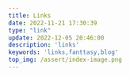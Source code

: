 ```yaml
---
title: Links
date: 2022-11-21 17:30:39
type: "link"
update: 2022-12-05 20:46:00
description: 'links'
keywords: 'links,fanttasy,blog'
top_img: /assert/index-image.png
---
```

